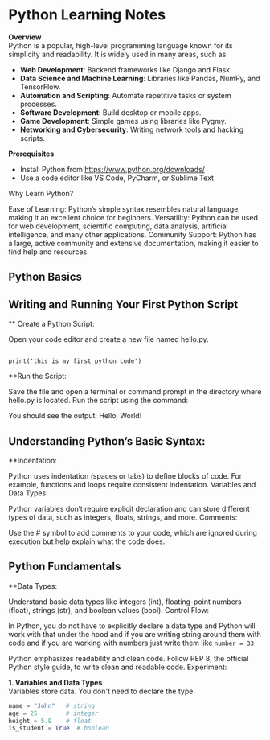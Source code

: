 # Python  Learning Notes

**Overview**  
Python is a popular, high-level programming language known for its simplicity and readability. It is widely used in many areas, such as:

- **Web Development**: Backend frameworks like Django and Flask.
- **Data Science and Machine Learning**: Libraries like Pandas, NumPy, and TensorFlow.
- **Automation and Scripting**: Automate repetitive tasks or system processes.
- **Software Development**: Build desktop or mobile apps.
- **Game Development**: Simple games using libraries like Pygmy.
- **Networking and Cybersecurity**: Writing network tools and hacking scripts.

**Prerequisites**  
- Install Python from  https://www.python.org/downloads/
- Use a code editor like VS Code, PyCharm, or Sublime Text

Why Learn Python?

Ease of Learning: Python’s simple syntax resembles natural language, making it an excellent choice for beginners.
Versatility: Python can be used for web development, scientific computing, data analysis, artificial intelligence, and many other applications.
Community Support: Python has a large, active community and extensive documentation, making it easier to find help and resources.

## Python Basics

## Writing and Running Your First Python Script

** Create a Python Script:

Open your code editor and create a new file named hello.py.

````Type the code

print('this is my first python code')

````
**Run the Script:

Save the file and open a terminal or command prompt in the directory where hello.py is located.
Run the script using the command:

You should see the output: Hello, World!

## Understanding Python’s Basic Syntax:

**Indentation:

Python uses indentation (spaces or tabs) to define blocks of code. For example, functions and loops require consistent indentation.
Variables and Data Types:

Python variables don’t require explicit declaration and can store different types of data, such as integers, floats, strings, and more.
Comments:

Use the # symbol to add comments to your code, which are ignored during execution but help explain what the code does.

 ## Python Fundamentals
**Data Types:

Understand basic data types like integers (int), floating-point numbers (float), strings (str), and boolean values (bool).
Control Flow:

In Python, you do not have to explicitly declare a data type and Python will work with that under the hood and if you are writing string 
around them with code and if you are working with numbers just write them like `` number = 33 ``

Python emphasizes readability and clean code. Follow PEP 8, the official Python style guide, to write clean and readable code.
Experiment:



**1. Variables and Data Types**  
Variables store data. You don't need to declare the type.
```python
name = "John"   # string
age = 25        # integer
height = 5.9    # float
is_student = True  # boolean 


````

